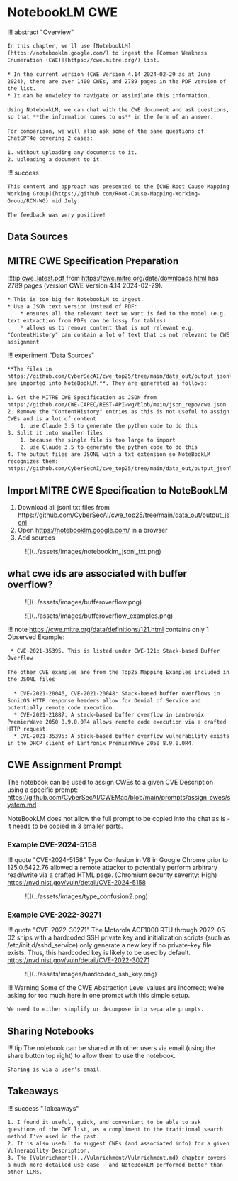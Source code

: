 # NotebookLM CWE

!!! abstract "Overview"

    In this chapter, we'll use [NotebookLM](https://notebooklm.google.com/) to ingest the [Common Weakness Enumeration (CWE)](https://cwe.mitre.org/) list. 

    * In the current version (CWE Version 4.14 2024-02-29 as at June 2024), there are over 1400 CWEs, and 2789 pages in the PDF version of the list. 
    * It can be unwieldy to navigate or assimilate this information. 

    Using NotebookLM, we can chat with the CWE document and ask questions, so that **the information comes to us** in the form of an answer. 

    For comparison, we will also ask some of the same questions of ChatGPT4o covering 2 cases:

    1. without uploading any documents to it.
    2. uploading a document to it.
    
!!! success  

    This content and approach was presented to the [CWE Root Cause Mapping Working Group](https://github.com/Root-Cause-Mapping-Working-Group/RCM-WG) mid July.

    The feedback was very positive!
    
    



## Data Sources



## MITRE CWE Specification Preparation

!!!tip
    [cwe_latest.pdf ](https://cwe.mitre.org/data/published/cwe_latest.pdf) from https://cwe.mitre.org/data/downloads.html has 2789 pages (version CWE Version 4.14 2024-02-29).

    * This is too big for NotebookLM to ingest.
    * Use a JSON text version instead of PDF:
        * ensures all the relevant text we want is fed to the model (e.g. text extraction from PDFs can be lossy for tables)
        * allows us to remove content that is not relevant e.g. "ContentHistory" can contain a lot of text that is not relevant to CWE assignment
!!! experiment "Data Sources"

    **The files in https://github.com/CyberSecAI/cwe_top25/tree/main/data_out/output_jsonl are imported into NoteBookLM.**. They are generated as follows: 

    1. Get the MITRE CWE Specification as JSON from https://github.com/CWE-CAPEC/REST-API-wg/blob/main/json_repo/cwe.json
    2. Remove the "ContentHistory" entries as this is not useful to assign CWEs and is a lot of content
        1. use Claude 3.5 to generate the python code to do this
    3. Split it into smaller files
        1. because the single file is too large to import
        2. use Claude 3.5 to generate the python code to do this
    4. The output files are JSONL with a txt extension so NoteBookLM recognizes them: https://github.com/CyberSecAI/cwe_top25/tree/main/data_out/output_jsonl


## Import MITRE CWE Specification to NoteBookLM

1. Download all jsonl.txt files from https://github.com/CyberSecAI/cwe_top25/tree/main/data_out/output_jsonl
2. Open https://notebooklm.google.com/ in a browser
3. Add sources

<figure markdown>
![](../assets/images/notebooklm_jsonl_txt.png)
</figure>


## what cwe ids are associated with buffer overflow?

<figure markdown>
![](../assets/images/bufferoverflow.png)
</figure>


<figure markdown>
![](../assets/images/bufferoverflow_examples.png)
</figure>

!!! note
    https://cwe.mitre.org/data/definitions/121.html contains only 1 Observed Example: 
    
     * CVE-2021-35395. This is listed under CWE-121: Stack-based Buffer Overflow

    The other CVE examples are from the Top25 Mapping Examples included in the JSONL files

      * CVE-2021-20046, CVE-2021-20048: Stack-based buffer overflows in SonicOS HTTP response headers allow for Denial of Service and potentially remote code execution.
      * CVE-2021-21887: A stack-based buffer overflow in Lantronix PremierWave 2050 8.9.0.0R4 allows remote code execution via a crafted HTTP request.
      * CVE-2021-35395: A stack-based buffer overflow vulnerability exists in the DHCP client of Lantronix PremierWave 2050 8.9.0.0R4.

## CWE Assignment Prompt
The notebook can be used to assign CWEs to a given CVE Description using a specific prompt:
https://github.com/CyberSecAI/CWEMap/blob/main/prompts/assign_cwes/system.md

NoteBookLM does not allow the full prompt to be copied into the chat as is - it needs to be copied in 3 smaller parts.

### Example CVE-2024-5158
!!! quote "CVE-2024-5158"
    Type Confusion in V8 in Google Chrome prior to 125.0.6422.76 allowed a remote attacker to potentially perform arbitrary read/write via a crafted HTML page. (Chromium security severity: High)
    https://nvd.nist.gov/vuln/detail/CVE-2024-5158

<figure markdown>
![](../assets/images/type_confusion2.png)
</figure>

### Example CVE-2022-30271
!!! quote "CVE-2022-30271"
    The Motorola ACE1000 RTU through 2022-05-02 ships with a hardcoded SSH private key and initialization scripts (such as /etc/init.d/sshd_service) only generate a new key if no private-key file exists. Thus, this hardcoded key is likely to be used by default.
    https://nvd.nist.gov/vuln/detail/CVE-2022-30271

<figure markdown>
![](../assets/images/hardcoded_ssh_key.png)
</figure>

!!! Warning 
    Some of the CWE Abstraction Level values are incorrect; we’re asking for too much here in one prompt with this simple setup.

    We need to either simplify or decompose into separate prompts.


## Sharing Notebooks

!!! tip
    The notebook can be shared with other users via email (using the share button top right) to allow them to use the notebook.

    Sharing is via a user's email.



  
## Takeaways
  
!!! success "Takeaways" 

    1. I found it useful, quick, and convenient to be able to ask questions of the CWE list, as a compliment to the traditional search method I've used in the past.
    2. It is also useful to suggest CWEs (and associated info) for a given Vulnerability Description.
    3. The [Vulnrichment](../Vulnrichment/Vulnrichment.md) chapter covers a much more detailed use case - and NoteBookLM performed better than other LLMs.